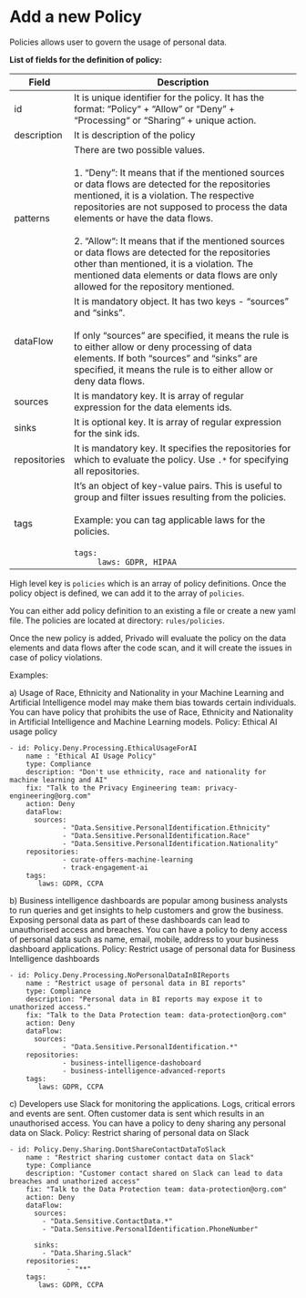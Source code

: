 # Add a new Policy
Policies allows user to govern the usage of personal data.

**List of fields for the definition of policy:**

|  Field | Description |
| ------------ | ------------ |
|  id |It is unique identifier for the policy. It has the format: “Policy“ + “Allow” or “Deny” + “Processing“ or “Sharing“ + unique action.  |
| description  | It is description of the policy  |
| patterns  | There are two possible values. <br><br> 1. “Deny”: It means that if the mentioned sources or data flows are detected for the repositories mentioned, it is a violation. The respective repositories are not supposed to process the data elements or have the data flows. <br><br> 2. “Allow“: It means that if the mentioned sources or data flows are detected for the repositories other than mentioned, it is a violation. The mentioned data elements or data flows are only allowed for the repository mentioned.  |
| dataFlow | It is mandatory object. It has two keys - “sources” and “sinks”. <br><br> If only “sources” are specified, it means the rule is to either allow or deny processing of data elements. If both “sources” and “sinks” are specified, it means the rule is to either allow or deny data flows. |
|sources| It is mandatory key. It is array of regular expression for the data elements ids.|
|sinks| It is optional key. It is array of regular expression for the sink ids.|
|repositories|It is mandatory key. It specifies the repositories for which to evaluate the policy. Use `.*` for specifying all repositories.|
|  tags | It’s an object of key-value pairs. This is useful to group and filter issues resulting from the policies.</br><br>Example: you can tag applicable laws for the policies. <br></br>```tags:```<br>`      laws: GDPR, HIPAA `|

High level key is `policies` which is an array of policy definitions. Once the policy object is defined, we can add it to the array of `policies`.

You can either add policy definition to an existing a file or create a new yaml file. The policies are located at directory: `rules/policies`.

Once the new policy is added, Privado will evaluate the policy on the data elements and data flows after the code scan, and it will create the issues in case of policy violations.


Examples:

a) Usage of Race, Ethnicity and Nationality in your Machine Learning and Artificial Intelligence model may make them bias towards certain individuals. You can have policy that prohibits the use of Race, Ethnicity and Nationality in Artificial Intelligence and Machine Learning models.
Policy: Ethical AI usage policy


    - id: Policy.Deny.Processing.EthicalUsageForAI
        name : "Ethical AI Usage Policy"
        type: Compliance
        description: "Don't use ethnicity, race and nationality for machine learning and AI"
        fix: "Talk to the Privacy Engineering team: privacy-engineering@org.com"
        action: Deny    
        dataFlow:      
          sources:
                 - "Data.Sensitive.PersonalIdentification.Ethnicity"
                 - "Data.Sensitive.PersonalIdentification.Race"
                 - "Data.Sensitive.PersonalIdentification.Nationality"
        repositories: 
                 - curate-offers-machine-learning
                 - track-engagement-ai
        tags:
           laws: GDPR, CCPA



b) Business intelligence dashboards are popular among business analysts to run queries and get insights to help customers and grow the business. Exposing personal data as part of these dashboards can lead to unauthorised access and breaches. You can have a policy to deny access of personal data such as name, email, mobile, address to your business dashboard applications.
Policy: Restrict usage of personal data for Business Intelligence dashboards

    - id: Policy.Deny.Processing.NoPersonalDataInBIReports
        name : "Restrict usage of personal data in BI reports"
        type: Compliance
        description: "Personal data in BI reports may expose it to unathorized access."
        fix: "Talk to the Data Protection team: data-protection@org.com"
        action: Deny    
        dataFlow:      
          sources:
                 - "Data.Sensitive.PersonalIdentification.*"
        repositories: 
                 - business-intelligence-dashoboard
                 - business-intelligence-advanced-reports
        tags:
           laws: GDPR, CCPA
		   

c) Developers use Slack for monitoring the applications. Logs, critical errors and events are sent. Often customer data is sent which results in an unauthorised access. You can have a policy to deny sharing any personal data on Slack.
Policy: Restrict sharing of personal data on Slack

    - id: Policy.Deny.Sharing.DontShareContactDataToSlack
        name : "Restrict sharing customer contact data on Slack"
        type: Compliance
        description: "Customer contact shared on Slack can lead to data breaches and unathorized access"
        fix: "Talk to the Data Protection team: data-protection@org.com"
        action: Deny    
        dataFlow:      
          sources:
            - "Data.Sensitive.ContactData.*"
            - "Data.Sensitive.PersonalIdentification.PhoneNumber"
          
          sinks:
            - "Data.Sharing.Slack"
        repositories: 
                  - "**"
        tags:
           laws: GDPR, CCPA
     


